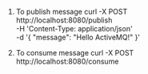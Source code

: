 1) To publish message 
curl -X POST \
   http://localhost:8080/publish \
   -H 'Content-Type: application/json' \
   -d '{
   "message": "Hello ActiveMQ!"
   }'


2) To consume message
   curl -X POST \
   http://localhost:8080/consume
